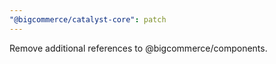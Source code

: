 ```yaml
---
"@bigcommerce/catalyst-core": patch
---
```


Remove additional references to @bigcommerce/components.
